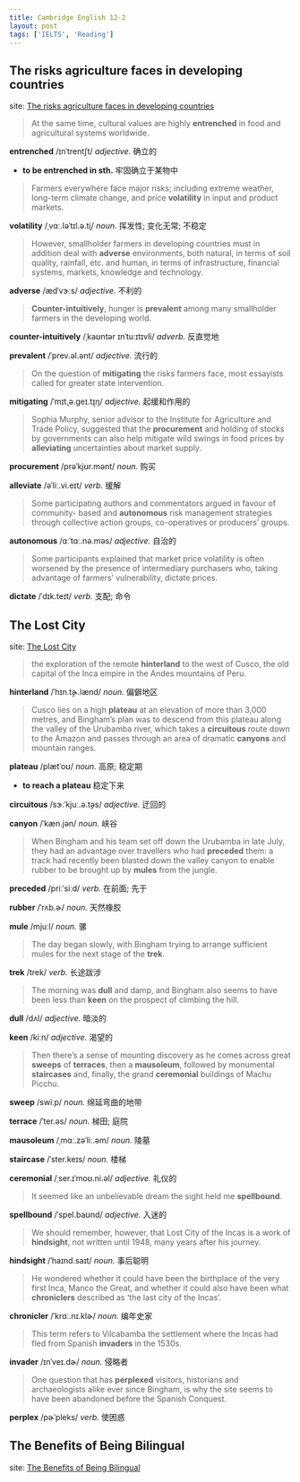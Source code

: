 ```yaml
---
title: Cambridge English 12-2
layout: post
tags: ['IELTS', 'Reading']
---
```


## The risks agriculture faces in developing countries

site: [The risks agriculture faces in developing countries](https://mini-ielts.com/1139/reading/the-risks-agriculture-faces-in-developing-countries)

> At the same time, cultural values are highly **entrenched** in food and agricultural systems worldwide.

**entrenched** /ɪnˈtrentʃt/ *adjective.* 确立的

- **to be entrenched in sth.** 牢固确立于某物中

> Farmers everywhere face major risks; including extreme weather, long-term climate change, and price **volatility** in input and product markets.

**volatility** /ˌvɑː.ləˈtɪl.ə.t̬i/ *noun.* 挥发性; 变化无常; 不稳定

> However, smallholder farmers in developing countries must in addition deal with **adverse** environments, both natural, in terms of soil quality, rainfall, etc. and human, in terms of infrastructure, financial systems, markets, knowledge and technology.

**adverse** /ædˈvɝːs/ *adjective.* 不利的

> **Counter-intuitively**, hunger is **prevalent** among many smallholder farmers in the developing world.

**counter-intuitively** /ˌkaʊntər ɪnˈtuːɪtɪvli/ *adverb.* 反直觉地

**prevalent** /ˈprev.əl.ənt/ *adjective.* 流行的

> On the question of **mitigating** the risks farmers face, most essayists called for greater state intervention.

**mitigating** /ˈmɪt̬.ə.ɡeɪ.t̬ɪŋ/ *adjective.* 起缓和作用的

> Sophia Murphy, senior advisor to the Institute for Agriculture and Trade Policy, suggested that the **procurement** and holding of stocks by governments can also help mitigate wild swings in food prices by **alleviating** uncertainties about market supply.

**procurement** /prəˈkjʊr.mənt/ *noun.* 购买

**alleviate** /əˈliː.vi.eɪt/ *verb.* 缓解

> Some participating authors and commentators argued in favour of community- based and **autonomous** risk management strategies through collective action groups, co-operatives or producers’ groups.

**autonomous** /ɑːˈtɑː.nə.məs/ *adjective.* 自治的

> Some participants explained that market price volatility is often worsened by the presence of intermediary purchasers who, taking advantage of farmers’ vulnerability, dictate prices.

**dictate** /ˈdɪk.teɪt/ *verb.* 支配; 命令

## The Lost City

site: [The Lost City](https://mini-ielts.com/1141/reading/the-lost-city)

> the exploration of the remote **hinterland** to the west of Cusco, the old capital of the Inca empire in the Andes mountains of Peru.

**hinterland** /ˈhɪn.t̬ɚ.lænd/ *noun.* 偏僻地区

> Cusco lies on a high **plateau** at an elevation of more than 3,000 metres, and Bingham’s plan was to descend from this plateau along the valley of the Urubamba river, which takes a **circuitous** route down to the Amazon and passes through an area of dramatic **canyons** and mountain ranges.

**plateau** /plætˈoʊ/ *noun.* 高原; 稳定期

- **to reach a plateau** 稳定下来

**circuitous** /sɝːˈkjuː.ə.t̬əs/ *adjective.* 迂回的

**canyon** /ˈkæn.jən/ *noun.* 峡谷

> When Bingham and his team set off down the Urubamba in late July, they had an advantage over travellers who had **preceded** them: a track had recently been blasted down the valley canyon to enable rubber to be brought up by **mules** from the jungle.

**preceded** /priːˈsiːd/ *verb.* 在前面; 先于

**rubber** /ˈrʌb.ɚ/ *noun.* 天然橡胶

**mule** /mjuːl/ *noun.* 骡

> The day began slowly, with Bingham trying to arrange sufficient mules for the next stage of the **trek**.

**trek** /trek/ *verb.* 长途跋涉

> The morning was **dull** and damp, and Bingham also seems to have been less than **keen** on the prospect of climbing the hill.

**dull** /dʌl/ *adjective.* 暗淡的

**keen** /kiːn/ *adjective.* 渴望的

> Then there’s a sense of mounting discovery as he comes across great **sweeps** of **terraces**, then a **mausoleum**, followed by monumental **staircases** and, finally, the grand **ceremonial** buildings of Machu Picchu.

**sweep** /swiːp/ *noun.* 绵延弯曲的地带

**terrace** /ˈter.əs/ *noun.* 梯田; 庭院

**mausoleum** /ˌmɑː.zəˈliː.əm/ *noun.* 陵墓

**staircase** /ˈster.keɪs/ *noun.* 楼梯

**ceremonial** /ˌser.ɪˈmoʊ.ni.əl/ *adjective.* 礼仪的

> It seemed like an unbelievable dream the sight held me **spellbound**.

**spellbound** /ˈspel.baʊnd/ *adjective.* 入迷的

> We should remember, however, that Lost City of the Incas is a work of **hindsight**, not written until 1948, many years after his journey.

**hindsight** /ˈhaɪnd.saɪt/ *noun.* 事后聪明

> He wondered whether it could have been the birthplace of the very first Inca, Manco the Great, and whether it could also have been what **chroniclers** described as ‘the last city of the Incas’.

**chronicler** /ˈkrɑː.nɪ.klɚ/ *noun.* 编年史家

> This term refers to Vilcabamba the settlement where the Incas had fled from Spanish **invaders** in the 1530s.

**invader** /ɪnˈveɪ.dɚ/ *noun.* 侵略者

> One question that has **perplexed** visitors, historians and archaeologists alike ever since Bingham, is why the site seems to have been abandoned before the Spanish Conquest.

**perplex** /pɚˈpleks/ *verb.* 使困惑

## The Benefits of Being Bilingual

site: [The Benefits of Being Bilingual](https://mini-ielts.com/1142/reading/the-benefits-of-being-bilingual)

